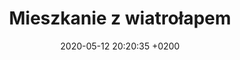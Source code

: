 ---
layout: gallery
title:  "Mieszkanie z wiatrołapem"
description: Mieszkanie wykończone w drewnie.
date:   2020-05-12 20:20:35 +0200
image: assets/images/asia_marcin/01_salon-min.jpg
images: 
 - asia_marcin/02_kuchnia_salon-min.jpg
 - asia_marcin/03_salon-min.jpg
 - asia_marcin/04_salon-min.jpg
 - asia_marcin/05_hol-min.jpg
 - asia_marcin/06_kuchnia_hol-min.jpg
 - asia_marcin/07_salon_closeup-min.jpg
 - asia_marcin/08_c_lazienka-min.jpg
 - asia_marcin/09_lazienka-min.jpg
 - asia_marcin/10_lazienka-min.jpg
 - asia_marcin/11_lazienka-min.jpg
 - asia_marcin/12_SYPIALNIA-min.jpg
 - asia_marcin/13_SYPIALNIA-min.jpg
 - asia_marcin/14_sypialnia-min.jpg
 - asia_marcin/15_sypialnia-min.jpg
 - asia_marcin/16_wiatrolap-min.jpg
 - asia_marcin/17_wiatrolap-min.jpg

---